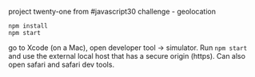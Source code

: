 project twenty-one from #javascript30 challenge - geolocation

```
npm install
npm start
```

go to Xcode (on a Mac), open developer tool -> simulator.
Run `npm start` and use the external local host that has a secure origin (https).
Can also open safari and safari dev tools.
